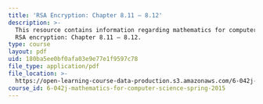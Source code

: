 ```yaml
---
title: 'RSA Encryption: Chapter 8.11 – 8.12'
description: >-
  This resource contains information regarding mathematics for computer science:
  RSA encryption: Chapter 8.11 – 8.12.
type: course
layout: pdf
uid: 180ba5ee0bf0afa03e9e77e1f9597c78
file_type: application/pdf
file_location: >-
  https://open-learning-course-data-production.s3.amazonaws.com/6-042j-mathematics-for-computer-science-spring-2015/180ba5ee0bf0afa03e9e77e1f9597c78_MIT6_042JS15_Session15.pdf
course_id: 6-042j-mathematics-for-computer-science-spring-2015
---
```

